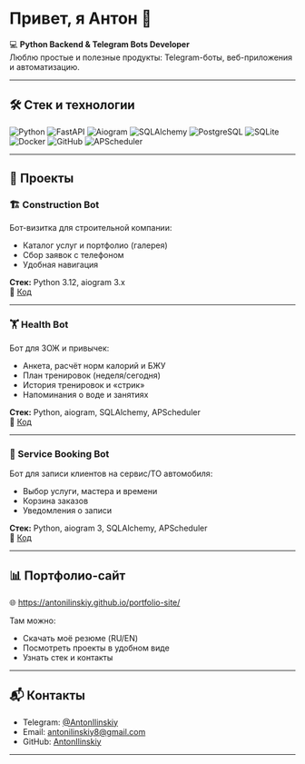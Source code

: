 # Привет, я Антон 👋

💻 **Python Backend & Telegram Bots Developer**  
Люблю простые и полезные продукты: Telegram-боты, веб-приложения и автоматизацию.

---

## 🛠️ Стек и технологии

![Python](https://img.shields.io/badge/Python-3.12-blue?logo=python&logoColor=white)
![FastAPI](https://img.shields.io/badge/FastAPI-async-009688?logo=fastapi)
![Aiogram](https://img.shields.io/badge/aiogram-3.x-2C2D72?logo=telegram&logoColor=white)
![SQLAlchemy](https://img.shields.io/badge/SQLAlchemy-ORM-red?logo=databricks)
![PostgreSQL](https://img.shields.io/badge/PostgreSQL-DB-4169E1?logo=postgresql&logoColor=white)
![SQLite](https://img.shields.io/badge/SQLite-lightgrey?logo=sqlite&logoColor=003B57)
![Docker](https://img.shields.io/badge/Docker-containers-2496ED?logo=docker&logoColor=white)
![GitHub](https://img.shields.io/badge/GitHub-actions-181717?logo=github)
![APScheduler](https://img.shields.io/badge/APScheduler-tasks-orange)

---

## 🚀 Проекты

### 🏗️ Construction Bot

Бот-визитка для строительной компании:

- Каталог услуг и портфолио (галерея)
- Сбор заявок с телефоном
- Удобная навигация

**Стек:** Python 3.12, aiogram 3.x  
🔗 [Код](https://github.com/AntonIlinskiy/portfolio-projects/tree/main/construction-bot)

---

### 🏋️ Health Bot

Бот для ЗОЖ и привычек:

- Анкета, расчёт норм калорий и БЖУ
- План тренировок (неделя/сегодня)
- История тренировок и «стрик»
- Напоминания о воде и занятиях

**Стек:** Python, aiogram, SQLAlchemy, APScheduler  
🔗 [Код](https://github.com/AntonIlinskiy/portfolio-projects/tree/main/health-bot)

---

### 🚗 Service Booking Bot

Бот для записи клиентов на сервис/ТО автомобиля:

- Выбор услуги, мастера и времени
- Корзина заказов
- Уведомления о записи

**Стек:** Python, aiogram 3, SQLAlchemy, APScheduler  
🔗 [Код](https://github.com/AntonIlinskiy/portfolio-projects/tree/main/service-booking-bot)

---

## 📊 Портфолио-сайт

🌐 https://antonilinskiy.github.io/portfolio-site/

Там можно:

- Скачать моё резюме (RU/EN)
- Посмотреть проекты в удобном виде
- Узнать стек и контакты

---

## 📬 Контакты

- Telegram: [@AntonIlinskiy](https://t.me/AntonIlinskiy)
- Email: [antonilinskiy8@gmail.com](mailto:antonilinskiy8@gmail.com)
- GitHub: [AntonIlinskiy](https://github.com/AntonIlinskiy)

---
